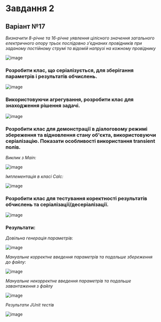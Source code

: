 # Завдання 2
## Варіант №17
*Визначити 8-річне та 16-річне уявлення цілісного значення загального  електричного опору трьох послідовно з'єднаних провідників при заданому  постійному струмі та відомій напрузі на кожному провіднику*

![image](https://github.com/Velikiy999/Practice/assets/137059686/a7a9d91b-31a2-44f4-abc0-3c98e20bad65)

### Розробити клас, що серіалізується, для зберігання параметрів і результатів обчислень.
![image](https://github.com/Velikiy999/Practice/assets/137059686/87373fdc-6541-4fe8-ad4c-d3689ad23f2d)

### Використовуючи агрегування, розробити клас для знаходження рішення задачі.
![image](https://github.com/Velikiy999/Practice/assets/137059686/ddeb630f-ef1a-4778-b7c1-b78c6cc0e71e)

### Розробити клас для демонстрації в діалоговому режимі збереження та відновлення стану об'єкта, використовуючи серіалізацію. Показати особливості використання transient полів.
_Виклик з Main:_

![image](https://github.com/Velikiy999/Practice/assets/137059686/92dd37ec-aa41-4467-939e-7a4238d87f6f)

_Імплементація в класі Calc:_

![image](https://github.com/Velikiy999/Practice/assets/137059686/23ab9426-9f92-4410-a71b-5022abb852bb)

### Розробити клас для тестування коректності результатів обчислень та серіалізації/десеріалізації.
![image](https://github.com/Velikiy999/Practice/assets/137059686/eb0259d9-9cd0-4bf9-9a06-c33e63ec0b79)

### Результати:
_Довільна генерація параметрів_:

![image](https://github.com/Velikiy999/Practice/assets/137059686/af06db24-3f25-4f4c-9ba6-81fde5c7dc2c)

_Мануальне корректне введення параметрів та подальше збереження до файлу_:

![image](https://github.com/Velikiy999/Practice/assets/137059686/6eeb5c07-a225-492e-a508-c134cd6dccd4)

_Мануальне некорректне введення параметрів та подальше завантаження з файлу_

![image](https://github.com/Velikiy999/Practice/assets/137059686/f819de34-a8b7-44bf-875c-a3ed683f44bf)

_Результати JUnit тестів_

![image](https://github.com/Velikiy999/Practice/assets/137059686/ba6e832a-9079-481c-8cc1-e42995436354)


